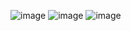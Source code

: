 ![image](https://user-images.githubusercontent.com/89724235/200238403-a802b0da-bab1-4cda-8705-f20f36168cce.png)
![image](https://user-images.githubusercontent.com/89724235/200238465-4e5d79f4-38a8-4044-944f-af5df1134eb2.png)
![image](https://user-images.githubusercontent.com/89724235/200238431-a3cada4c-8bf2-48a0-a7fd-949ed6255447.png)
